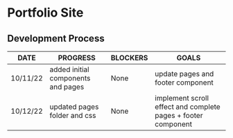 # Portfolio Site

## Development Process

| DATE     | PROGRESS                           | BLOCKERS | GOALS                                                         |
| -------- | ---------------------------------- | -------- | ------------------------------------------------------------- |
| 10/11/22 | added initial components and pages | None     | update pages and footer component                             |
| 10/12/22 | updated pages folder and css       | None     | implement scroll effect and complete pages + footer component |

